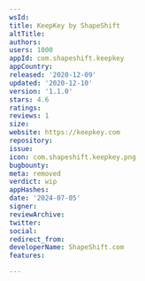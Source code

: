 ```yaml
---
wsId: 
title: KeepKey by ShapeShift
altTitle: 
authors: 
users: 1000
appId: com.shapeshift.keepkey
appCountry: 
released: '2020-12-09'
updated: '2020-12-10'
version: '1.1.0'
stars: 4.6
ratings: 
reviews: 1
size: 
website: https://keepkey.com
repository: 
issue: 
icon: com.shapeshift.keepkey.png
bugbounty: 
meta: removed
verdict: wip
appHashes: 
date: '2024-07-05'
signer: 
reviewArchive: 
twitter: 
social: 
redirect_from: 
developerName: ShapeShift.com
features: 

---
```


